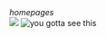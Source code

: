 <diapoComponent v-bind="{title:'Integration',reference:'31'}">
    <i>homepages</i>
    <div class="flex item-center place-content-between">
        <img  src="/assets/integration/integration_1.png" class="h-80">
        <img src="/assets/integration/integration_1_mobile.png" alt="you gotta see this" class="h-80">
    </div>
</diapoComponent>
